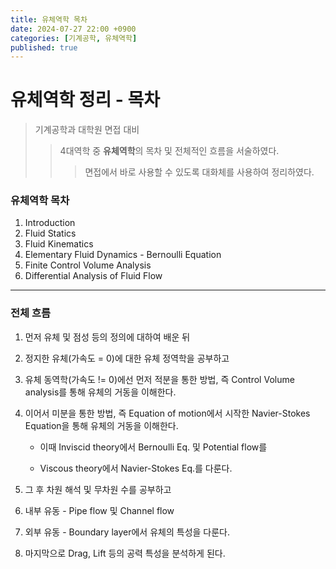 ```yaml
---
title: 유체역학 목차
date: 2024-07-27 22:00 +0900
categories: [기계공학, 유체역학]
published: true
---
```


# 유체역학 정리 - 목차


> 기계공학과 대학원 면접 대비
>> 4대역학 중 **유체역학**의 목차 및 전체적인 흐름을 서술하였다.
>>> 면접에서 바로 사용할 수 있도록 대화체를 사용하여 정리하였다.


### 유체역학 목차
1. Introduction
2. Fluid Statics
3. Fluid Kinematics
4. Elementary Fluid Dynamics - Bernoulli Equation
5. Finite Control Volume Analysis
6. Differential Analysis of Fluid Flow
---


### 전체 흐름
1. 먼저 유체 및 점성 등의 정의에 대하여 배운 뒤

2. 정지한 유체(가속도 = 0)에 대한 유체 정역학을 공부하고
3. 유체 동역학(가속도 != 0)에선 먼저 적분을 통한 방법, 즉 Control Volume analysis를 통해 유체의 거동을 이해한다.
4. 이어서 미분을 통한 방법, 즉 Equation of motion에서 시작한 Navier-Stokes Equation을 통해 유체의 거동을 이해한다.
   * 이때 Inviscid theory에서 Bernoulli Eq. 및 Potential flow를
  
   * Viscous theory에서 Navier-Stokes Eq.를 다룬다.
5. 그 후 차원 해석 및 무차원 수를 공부하고
6. 내부 유동 - Pipe flow 및 Channel flow
7. 외부 유동 - Boundary layer에서 유체의 특성을 다룬다.
8. 마지막으로 Drag, Lift 등의 공력 특성을 분석하게 된다.

